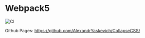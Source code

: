 # Webpack5

![CI](https://github.com/<AlexandrYaskevich>/<https://github.com/AlexandrYaskevich/CollapseCSS>/actions/workflows/web.yml/badge.svg)


Github Pages: https://github.com/AlexandrYaskevich/CollapseCSS/